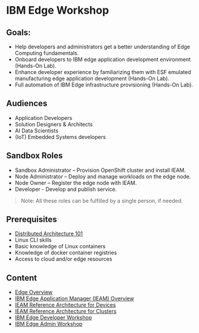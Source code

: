 # IBM Edge Workshop

## Goals:

- Help developers and administrators get a better understanding of Edge Computing fundamentals.
- Onboard developers to IBM edge application development environment (Hands-On Lab).
- Enhance developer experience by familiarizing them with ESF emulated manufacturing edge application development (Hands-On Lab).
- Full automation of IBM Edge infrastructure provisioning (Hands-On Lab).

## Audiences

- Application Developers
- Solution Designers & Architects
- AI Data Scientists
- (IoT) Embedded Systems developers

## Sandbox Roles

- Sandbox Administrator – Provision OpenShift cluster and install IEAM.
- Node Administrator – Deploy and manage workloads on the edge node.
- Node Owner – Register the edge node with IEAM.
- Developer - Develop and publish service.

> Note: All these roles can be fulfilled by a single person, if needed.

## Prerequisites

- [Distributed Architecture 101](https://www.ibm.com/cloud/blog/understanding-distributed-cloud-architecture-the-basics)
- Linux CLI skills
- Basic knowledge of Linux containers
- Knowledge of docker container registries
- Access to cloud and/or edge resources

## Content

- [Edge Overview](docs/edge-overview.md)
- [IBM Edge Application Manager (IEAM) Overview](docs/ieam-overview.md)
- [IEAM Reference Architecture for Devices](docs/reference-architecture-devices.md)
- [IEAM Reference Architecture for Clusters](docs/reference-architecture-clusters.md)
- [IBM Edge Developer Workshop](docs/edge-workshop-developer.md)
- [IBM Edge Admin Workshop](docs/edge-workshop-admin.md)
